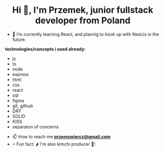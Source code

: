 <h1 align="center">Hi 👋, I'm Przemek, junior fullstack developer from Poland</h1>

- 🌱 I’m currently learning React, and plannig to hook up with NestJs in the future.

**technologies/concepts i used already:**
* js
* ts
* node
* express
* html
* css
* react
* sql
* figma
* git, github
* DRY
* SOLID
* KISS
* separaton of concerns



- 📫 How to reach me **przemswiercz@gmail.com**
- ⚡ Fun fact: 🌶️ I'm also kimchi producer 🍜! 
